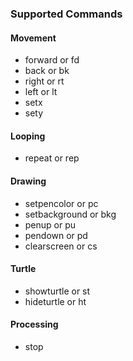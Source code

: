 ### Supported Commands

#### Movement
* forward or fd
* back or bk
* right or rt
* left or lt
* setx
* sety

#### Looping
* repeat or rep

#### Drawing
* setpencolor or pc
* setbackground or bkg
* penup or pu
* pendown or pd
* clearscreen or cs

#### Turtle
* showturtle or st
* hideturtle or ht

#### Processing ####
* stop
